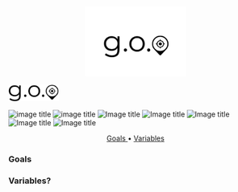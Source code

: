 <p align="center">
  <img src="images/gosp.png", width = "200">
</p>   

<p align="left">
  <img src="images/gosp-2.png", width = "100">
</p> 

![image title](https://img.shields.io/badge/work-in%20progress-blue.svg) ![image title](https://img.shields.io/badge/statsmodels-v0.8.0-blue.svg) ![Image title](https://img.shields.io/badge/sklearn-0.19.1-orange.svg) ![Image title](https://img.shields.io/badge/seaborn-v0.8.1-yellow.svg) ![Image title](https://img.shields.io/badge/pandas-0.22.0-red.svg) ![Image title](https://img.shields.io/badge/numpy-1.14.2-green.svg) ![Image title](https://img.shields.io/badge/matplotlib-v2.1.2-orange.svg)


<p align="center">
  <a href="#goals"> Goals </a> •
  <a href="#var"> Variables </a> 
</p>


<a id = 'goals'></a>
### Goals

<a id = 'var'></a>
### Variables? 
